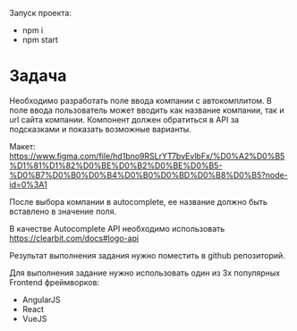 Запуск проекта:
- npm i
- npm start

# Задача
Необходимо разработать поле ввода компании с автокомплитом. В поле ввода пользователь может вводить 
как название компании, так и url сайта компании. Компонент должен обратиться в API за подсказками и показать 
возможные варианты.

Макет:
https://www.figma.com/file/hd1bno9RSLrYT7bvEvlbFx/%D0%A2%D0%B5%D1%81%D1%82%D0%BE%D0%B2%D0%BE%D0%B5-%D0%B7%D0%B0%D0%B4%D0%B0%D0%BD%D0%B8%D0%B5?node-id=0%3A1

После выбора компании в autocomplete, ее название должно быть вставлено в значение поля.

В качестве Autocomplete API необходимо использовать https://clearbit.com/docs#logo-api

Результат выполнения задания нужно поместить в github репозиторий.

Для выполнения задание нужно использовать один из 3х популярных Frontend фреймворков:
- AngularJS
- React
- VueJS
